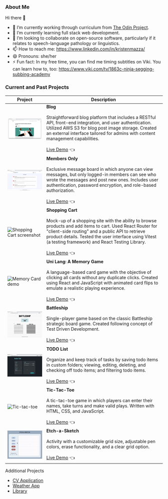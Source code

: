 ### About Me
Hi there 👋

- 🔭 I’m currently working through curriculum from [The Odin Project](https://www.theodinproject.com/).
- 🌱 I’m currently learning full stack web development.
- 👯 I’m looking to collaborate on open-source software, particularly if it relates to speech-language pathology or linguistics.
- 📫 How to reach me: https://www.linkedin.com/in/kristenmazza/
- 😄 Pronouns: she/her
- ⚡ Fun fact: In my free time, you can find me timing subtitles on Viki. You can learn how to, too: https://www.viki.com/tv/1863c-ninja-segging-subbing-academy

### Current and Past Projects

Project | Description
--- | ---
| <img src="https://github.com/kristenmazza/blog-client/raw/main/public/images/blog-post.png" alt="Blog screenshot" style="width: 300px;"/> | **Blog** <br/><br/> Straightforward blog platform that includes a RESTful API, front-end integration, and user authentication. Utilized AWS S3 for blog post image storage. Created an external interface tailored for admins with content management capabilities. <br/><br/> [Live Demo](https://blog.kristenmazza.dev/) :point_left:
| <img src="https://github.com/kristenmazza/members-only/raw/main/public/members-only-demo.gif" alt="Members Only demo" style="width: 300px;"/> | **Members Only** <br/><br/> Exclusive message board in which anyone can view messages, but only logged-in members can see who wrote the messages and post new ones. Includes user authentication, password encryption, and role-based authorization. <br/><br/> [Live Demo](https://km-members-only.fly.dev/) :point_left:
| <img src="https://github.com/kristenmazza/shopping-cart/raw/main/public/images/shopping-cart-demo.gif" alt="Shopping Cart screenshot" style="width: 300px;"/> | **Shopping Cart** <br/><br/> Mock-up of a shopping site with the ability to browse products and add items to cart. Used React Router for "client-side routing" and a public API to retrieve product details. Tested the user interface using Vitest (a testing framework) and React Testing Library. <br/><br/> [Live Demo](https://kristenmazza-shopping-cart.netlify.app/) :point_left:
| <img src="https://github.com/kristenmazza/memory-card/raw/main/public/images/demo.gif" alt="Memory Card demo" style="width: 300px;"/> | **Uni Lang: A Memory Game** <br/><br/> A language-based card game with the objective of clicking all cards without any duplicate clicks. Created using React and JavaScript with animated card flips to emulate a realistic playing experience. <br/><br/> [Live Demo](https://kristenmazza-memory-game.netlify.app/) :point_left:
| <img src="https://raw.githubusercontent.com/kristenmazza/battleship/main/src/images/battleship-demo.gif" alt="Battleship demo" style="width: 300px;"/> | **Battleship** <br/><br/> Single-player game based on the classic Battleship strategic board game. Created following concept of Test Driven Development. <br/><br/> [Live Demo](https://kristenmazza.github.io/battleship/) :point_left:
| <img src="https://github.com/kristenmazza/todo-list/raw/main/todo-list-demo.gif" alt="Todo list demo" style="width: 300px;"/> | **TODO List** <br/><br/> Organize and keep track of tasks by saving todo items in custom folders; viewing, editing, deleting, and checking off todo items; and filtering todo items. <br/><br/> [Live Demo](https://kristenmazza.github.io/todo-list/) :point_left:
| <img src="https://i.ibb.co/B2XLpCC/tic-tac-toe-demo.gif" alt="Tic-tac-toe" style="width: 300px;"/> | **Tic-Tac-Toe** <br/><br/> A tic-tac-toe game in which players can enter their names, take turns and make valid plays. Written with HTML, CSS, and JavaScript. <br/><br/> [Live Demo](https://kristenmazza.github.io/tic-tac-toe/) :point_left:
| <img src="https://github.com/kristenmazza/etch-a-sketch/raw/main/etch-a-sketch-demo.gif?raw=true" alt="Etch-a-Sketch demo" style="width: 300px;"/> | **Etch-a-Sketch** <br/><br/> Activity with a customizable grid size, adjustable pen colors, erase functionality, and a clear grid option. <br/><br/> [Live Demo](https://kristenmazza.github.io/etch-a-sketch/) :point_left:


Additional Projects
- [CV Application](https://kristenmazza-cv-application.netlify.app/) 
- [Weather App](https://kristenmazza.github.io/weather-app/) 
- [Library](https://kristenmazza.github.io/library/)

